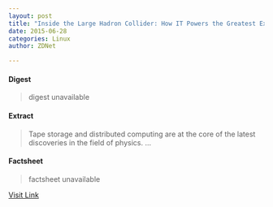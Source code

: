 ```yaml
---
layout: post
title: "Inside the Large Hadron Collider: How IT Powers the Greatest Experiment in History"
date: 2015-06-28
categories: Linux
author: ZDNet

---
```



#### Digest
>digest unavailable

#### Extract
>Tape storage and distributed computing are at the core of the latest discoveries in the field of physics....

#### Factsheet
>factsheet unavailable

[Visit Link](https://www.linux.com/news/enterprise/systems-management/816144-inside-the-large-hadron-collider-how-it-powers-the-greatest-experiment-in-history/)


